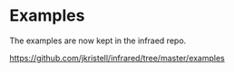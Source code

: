 # Examples

The examples are now kept in the infraed repo.

https://github.com/jkristell/infrared/tree/master/examples
